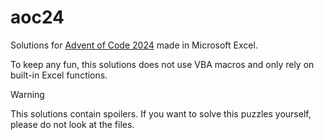 # aoc24

Solutions for [Advent of Code 2024](https://adventofcode.com/2024) made in Microsoft Excel.

To keep any fun, this solutions does not use VBA macros and only rely on built-in Excel functions.

> [!WARNING]
> This solutions contain spoilers. If you want to solve this puzzles yourself, please do not look at the files.
